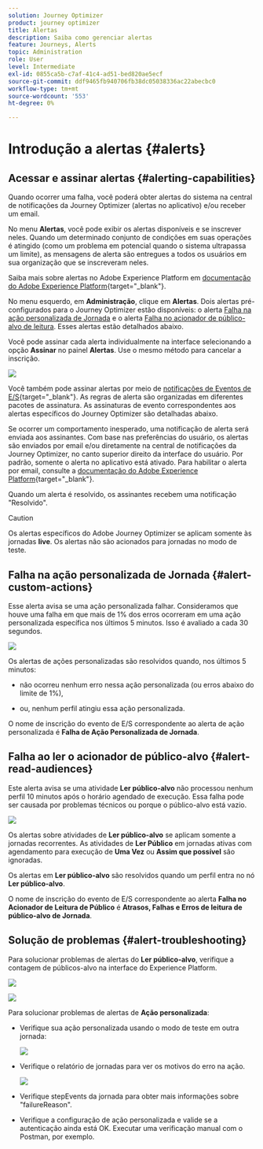 ```yaml
---
solution: Journey Optimizer
product: journey optimizer
title: Alertas
description: Saiba como gerenciar alertas
feature: Journeys, Alerts
topic: Administration
role: User
level: Intermediate
exl-id: 0855ca5b-c7af-41c4-ad51-bed820ae5ecf
source-git-commit: ddf9465fb940706fb38dc05038336ac22abecbc0
workflow-type: tm+mt
source-wordcount: '553'
ht-degree: 0%

---
```


# Introdução a alertas {#alerts}

## Acessar e assinar alertas {#alerting-capabilities}

Quando ocorrer uma falha, você poderá obter alertas do sistema na central de notificações da Journey Optimizer (alertas no aplicativo) e/ou receber um email.

No menu **Alertas**, você pode exibir os alertas disponíveis e se inscrever neles. Quando um determinado conjunto de condições em suas operações é atingido (como um problema em potencial quando o sistema ultrapassa um limite), as mensagens de alerta são entregues a todos os usuários em sua organização que se inscreveram neles.

<!--These messages can repeat over a pre-defined time interval until the alert has been resolved.-->

Saiba mais sobre alertas no Adobe Experience Platform em [documentação do Adobe Experience Platform](https://experienceleague.adobe.com/docs/experience-platform/observability/alerts/overview.html?lang=pt-BR){target="_blank"}.

No menu esquerdo, em **Administração**, clique em **Alertas**. Dois alertas pré-configurados para o Journey Optimizer estão disponíveis: o alerta [Falha na ação personalizada de Jornada](#alert-custom-actions) e o alerta [Falha no acionador de público-alvo de leitura](#alert-read-audiences). Esses alertas estão detalhados abaixo.

Você pode assinar cada alerta individualmente na interface selecionando a opção **Assinar** no painel **Alertas**. Use o mesmo método para cancelar a inscrição.

![](assets/alert-subscribe.png)

Você também pode assinar alertas por meio de [notificações de Eventos de E/S](https://experienceleague.adobe.com/docs/experience-platform/observability/alerts/subscribe.html){target="_blank"}. As regras de alerta são organizadas em diferentes pacotes de assinatura. As assinaturas de evento correspondentes aos alertas específicos do Journey Optimizer são detalhadas abaixo.

Se ocorrer um comportamento inesperado, uma notificação de alerta será enviada aos assinantes. Com base nas preferências do usuário, os alertas são enviados por email e/ou diretamente na central de notificações da Journey Optimizer, no canto superior direito da interface do usuário. Por padrão, somente o alerta no aplicativo está ativado. Para habilitar o alerta por email, consulte a [documentação do Adobe Experience Platform](https://experienceleague.adobe.com/docs/experience-platform/observability/alerts/ui.html#enable-email-alerts){target="_blank"}.

Quando um alerta é resolvido, os assinantes recebem uma notificação &quot;Resolvido&quot;.

>[!CAUTION]
>
>Os alertas específicos do Adobe Journey Optimizer se aplicam somente às jornadas **live**. Os alertas não são acionados para jornadas no modo de teste.

## Falha na ação personalizada de Jornada {#alert-custom-actions}

Esse alerta avisa se uma ação personalizada falhar. Consideramos que houve uma falha em que mais de 1% dos erros ocorreram em uma ação personalizada específica nos últimos 5 minutos. Isso é avaliado a cada 30 segundos.

![](assets/alerts-custom-action.png)

Os alertas de ações personalizadas são resolvidos quando, nos últimos 5 minutos:

* não ocorreu nenhum erro nessa ação personalizada (ou erros abaixo do limite de 1%),

* ou, nenhum perfil atingiu essa ação personalizada.

O nome de inscrição do evento de E/S correspondente ao alerta de ação personalizada é **Falha de Ação Personalizada de Jornada**.

## Falha ao ler o acionador de público-alvo {#alert-read-audiences}

Este alerta avisa se uma atividade **Ler público-alvo** não processou nenhum perfil 10 minutos após o horário agendado de execução. Essa falha pode ser causada por problemas técnicos ou porque o público-alvo está vazio.

![](assets/alerts1.png)

Os alertas sobre atividades de **Ler público-alvo** se aplicam somente a jornadas recorrentes. As atividades de **Ler Público** em jornadas ativas com agendamento para execução de **Uma Vez** ou **Assim que possível** são ignoradas.

Os alertas em **Ler público-alvo** são resolvidos quando um perfil entra no nó **Ler público-alvo**.

O nome de inscrição do evento de E/S correspondente ao alerta **Falha no Acionador de Leitura de Público** é **Atrasos, Falhas e Erros de leitura de público-alvo de Jornada**.

## Solução de problemas {#alert-troubleshooting}

Para solucionar problemas de alertas do **Ler público-alvo**, verifique a contagem de públicos-alvo na interface do Experience Platform.

![](assets/alert-troubleshooting-0.png)

![](assets/alert-troubleshooting-1.png)

Para solucionar problemas de alertas de **Ação personalizada**:

* Verifique sua ação personalizada usando o modo de teste em outra jornada:

  ![](assets/alert-troubleshooting-2.png)

* Verifique o relatório de jornadas para ver os motivos do erro na ação.

  ![](assets/alert-troubleshooting-3.png)

* Verifique stepEvents da jornada para obter mais informações sobre &quot;failureReason&quot;.
* Verifique a configuração de ação personalizada e valide se a autenticação ainda está OK. Executar uma verificação manual com o Postman,
por exemplo.
